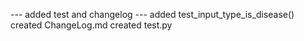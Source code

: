 --- added test and changelog ---
added test_input_type_is_disease()
created ChangeLog.md
created test.py
	
